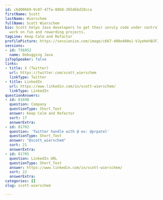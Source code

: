 ```yaml
---
id: c6d00669-9c07-47fa-88b8-365dbbd10cca
firstName: Scott
lastName: Wierschem
fullName: Scott Wierschem
bio: Scott helps Java developers to get their unruly code under control so they can
  work on fun and rewarding projects.
tagLine: Keep Calm and Refactor
profilePicture: https://sessionize.com/image/c667-400o400o1-VJyeHohBJFJcimdCcHj3z2.jpg
sessions:
- id: 756952
  name: Debugging Java
isTopSpeaker: false
links:
- title: X (Twitter)
  url: https://twitter.com/scott_wierschem
  linkType: Twitter
- title: LinkedIn
  url: https://www.linkedin.com/in/scott-wierschem/
  linkType: LinkedIn
questionAnswers:
- id: 81698
  question: Company
  questionType: Short_Text
  answer: Keep Calm and Refactor
  sort: 17
  answerExtra:
- id: 81702
  question: 'Twitter handle with @ ex: @prpatel'
  questionType: Short_Text
  answer: "@scott_wierschem"
  sort: 21
  answerExtra:
- id: 81705
  question: LinkedIn URL
  questionType: Short_Text
  answer: https://www.linkedin.com/in/scott-wierschem/
  sort: 22
  answerExtra:
categories: []
slug: scott-wierschem

---
```

